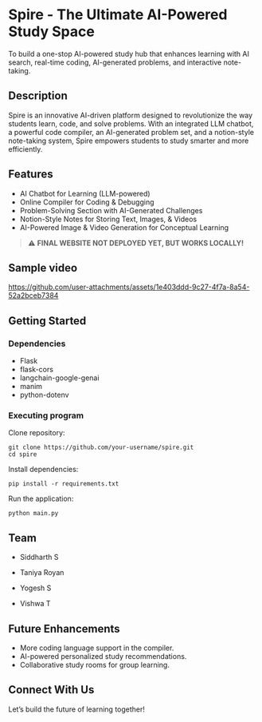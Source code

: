#  Spire - The Ultimate AI-Powered Study Space

To build a one-stop AI-powered study hub that enhances learning with AI search, real-time coding, AI-generated problems, and interactive note-taking.
## Description

Spire is an innovative AI-driven platform designed to revolutionize the way students learn, code, and solve problems. With an integrated LLM chatbot, a powerful code compiler, an AI-generated problem set, and a notion-style note-taking system, Spire empowers students to study smarter and more efficiently.

## Features
* AI Chatbot for Learning (LLM-powered) 
* Online Compiler for Coding & Debugging 
* Problem-Solving Section with AI-Generated Challenges 
* Notion-Style Notes for Storing Text, Images, & Videos 
* AI-Powered Image & Video Generation for Conceptual Learning
  

> :warning: **FINAL WEBSITE NOT DEPLOYED YET, BUT WORKS LOCALLY!**



## Sample video
https://github.com/user-attachments/assets/1e403ddd-9c27-4f7a-8a54-52a2bceb7384

## Getting Started

### Dependencies

* Flask
* flask-cors
* langchain-google-genai
* manim
* python-dotenv


### Executing program


Clone repository:
```
git clone https://github.com/your-username/spire.git
cd spire
```
Install dependencies:
```
pip install -r requirements.txt
```
Run the application:
```
python main.py
```

## Team


* Siddharth S

* Taniya Royan

* Yogesh S

* Vishwa T


## Future Enhancements
* More coding language support in the compiler.
* AI-powered personalized study recommendations.
* Collaborative study rooms for group learning.

## Connect With Us
Let’s build the future of learning together!


